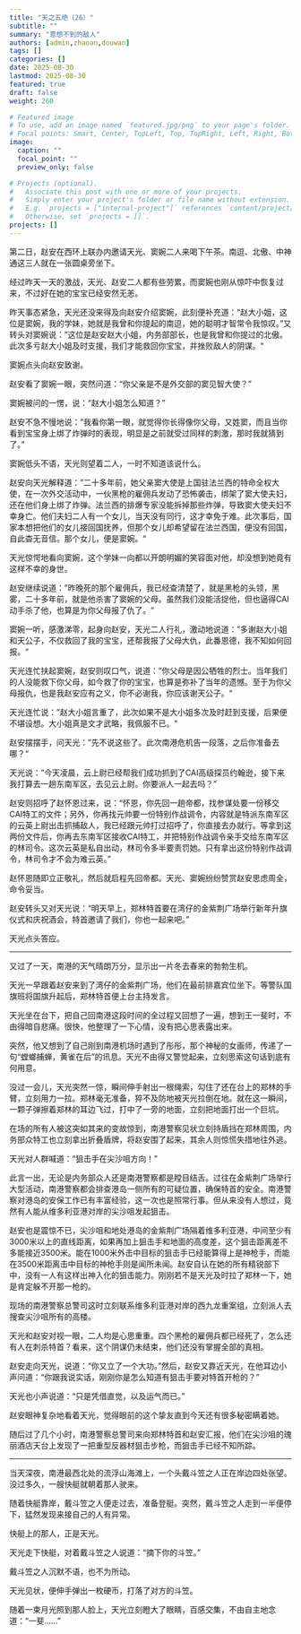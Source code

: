 ```yaml
---
title: "天之五绝（26）"
subtitle: ""
summary: "意想不到的敌人"
authors: [admin,zhaoan,douwan]
tags: []
categories: []
date: 2025-08-30
lastmod: 2025-08-30
featured: true
draft: false
weight: 260

# Featured image
# To use, add an image named `featured.jpg/png` to your page's folder.
# Focal points: Smart, Center, TopLeft, Top, TopRight, Left, Right, BottomLeft, Bottom, BottomRight.
image:
  caption: ""
  focal_point: ""
  preview_only: false

# Projects (optional).
#   Associate this post with one or more of your projects.
#   Simply enter your project's folder or file name without extension.
#   E.g. `projects = ["internal-project"]` references `content/project/deep-learning/index.md`.
#   Otherwise, set `projects = []`.
projects: []
---
```


第二日，赵安在西环上联办内邀请天光、窦婉二人来喝下午茶。南逗、北傲、中神通这三人就在一张圆桌旁坐下。

经过昨天一天的激战，天光、赵安二人都有些劳累，而窦婉也刚从惊吓中恢复过来，不过好在她的宝宝已经安然无恙。

昨天事态紧急，天光还没来得及向赵安介绍窦婉，此刻便补充道：“赵大小姐，这位是窦婉，我的学妹，她就是我曾和你提起的南逗，她的聪明才智常令我惊叹。”又转头对窦婉说：”这位是赵安赵大小姐，内务部部长，也是我曾和你提过的北傲。此次多亏赵大小姐及时支援，我们才能救回你宝宝，并挫败敌人的阴谋。“

窦婉点头向赵安致谢。

赵安看了窦婉一眼，突然问道：“你父亲是不是外交部的窦见智大使？”

窦婉被问的一愣，说：“赵大小姐怎么知道？”

赵安不急不慢地说：“我看你第一眼，就觉得你长得像你父母，又姓窦，而且当你看到宝宝身上绑了炸弹时的表现，明显是之前就受过同样的刺激，那时我就猜到了。”

窦婉低头不语，天光则望着二人，一时不知道该说什么。

赵安向天光解释道：”二十多年前，她父亲窦大使是上国驻法兰西的特命全权大使，在一次外交活动中，一伙黑枪的雇佣兵发动了恐怖袭击，绑架了窦大使夫妇，还在他们身上绑了炸弹。法兰西的排爆专家没能拆掉那些炸弹，导致窦大使夫妇不幸身亡。他们夫妇二人有一个女儿，当天没有同行，这才幸免于难。此次事后，国家本想把他们的女儿接回国抚养，但那个女儿却希望留在法兰西国，便没有回国，自此杳无音信。那个女儿，便是窦婉。“

天光惊愕地看向窦婉，这个学妹一向都以开朗明媚的笑容面对他，却没想到她竟有这样不幸的身世。

赵安继续说道：”昨晚死的那个雇佣兵，我已经查清楚了，就是黑枪的头领，黑雾，二十多年前，就是他杀害了窦婉的父母。虽然我们没能活捉他，但也逼得CAI动手杀了他，也算是为你父母报了仇了。“

窦婉一听，感激涕零，起身向赵安，天光二人行礼，激动地说道：”多谢赵大小姐和天公子，不仅救回了我的宝宝，还帮我报了父母大仇，此番恩德，我不知如何回报。“

天光连忙扶起窦婉，赵安则叹口气，说道：”你父母是因公牺牲的烈士。当年我们的人没能救下你父母，如今救了你的宝宝，也算是弥补了当年的遗憾。至于为你父母报仇，也是我赵安应有之义，你不必谢我，你应该谢天公子。“

天光连忙说：”赵大小姐言重了，此次如果不是大小姐多次及时赶到支援，后果便不堪设想。大小姐真是文才武略，我佩服不已。“

赵安摆摆手，问天光：”先不说这些了。此次南港危机告一段落，之后你准备去哪？“

天光说：”今天凌晨，云上尉已经帮我们成功抓到了CAI高级探员约翰逊，接下来我打算去一趟东南军区，去见云上尉。你要派人一起去吗？”

赵安则招呼了赵怀恩过来，说：“怀恩，你先回一趟帝都，找参谋处要一份移交CAI特工的文件；另外，你再找元帅要一份特别作战调令，内容就是特派东南军区的云英上尉出击抓捕敌人，我已经跟元帅打过招呼了，你直接去办就行。等拿到这两份文件后，你再去东南军区接收CAI特工，并把特别作战调令亲手交给东南军区的林司令。这次云英是私自出动，林司令多半要责罚她。只有拿出这份特别作战调令，林司令才不会为难云英。”

赵怀恩随即立正敬礼，然后就启程先回帝都。天光、窦婉纷纷赞赏赵安思虑周全，命令妥当。

赵安转头又对天光说：“明天早上，郑林特首要在湾仔的金紫荆广场举行新年升旗仪式和庆祝酒会，特首邀请了我们，你也一起来吧。”

天光点头答应。

---

又过了一天，南港的天气晴朗万分，显示出一片冬去春来的勃勃生机。

天光一早跟着赵安来到了湾仔的金紫荆广场，他们在最前排嘉宾位坐下。等警队国旗班将国旗升起后，郑林特首便上台主持发言。

天光坐在台下，把自己回南港这段时间的全过程又回想了一遍，想到王一斐时，不由得暗自悲痛。很快，他整理了一下心情，没有把心思表露出来。

突然，他又想到了自己刚到南港机场时遇到了彤彤，那个神秘的女画师，传递了一句“螳螂捕蝉，黄雀在后”的讯息。天光不由得又警觉起来，立刻思索这句话到底有何用意。

没过一会儿，天光突然一惊，瞬间伸手射出一根绳索，勾住了还在台上的郑林的手臂，立刻用力一拉。郑林毫无准备，猝不及防地被天光拉倒在地。就在这一瞬间，一颗子弹擦着郑林的耳边飞过，打中了一旁的地面，立刻把地面打出一个巨坑。

在场的所有人被这突如其来的变故惊到，南港警察见状立刻持盾挡在郑林周围，内务部众特工也立刻拿出折叠盾牌，将赵安围了起来，其余人则惊慌失措地往外逃。

天光对人群喊道：“狙击手在尖沙咀方向！”

此言一出，无论是内务部众人还是南港警察都是瞠目结舌。过往在金紫荆广场举行大型活动，南港警察都会排查港岛一侧所有的可疑位置，确保特首的安全。南港警察对港岛的安保工作已有丰富经验，这一次也是照常行事。但从来没有人想过，竟然有人能从维多利亚港对岸的尖沙咀发起狙击。

赵安也是震惊不已，尖沙咀和地处港岛的金紫荆广场隔着维多利亚港，中间至少有3000米以上的直线距离，如果再加上狙击手和地面的高度差，这个狙击距离差不多能接近3500米。能在1000米外击中目标的狙击手已经能算得上是神枪手，而能在3500米距离击中目标的神枪手则是闻所未闻。赵安自认在她的所有精锐部下中，没有一人有这样出神入化的狙击能力。刚刚若不是天光及时拉了郑林一下，她是肯定躲不开那一枪的。

现场的南港警察总警司这时立刻联系维多利亚港对岸的西九龙重案组，立刻派人去搜查尖沙咀所有的高楼。

天光和赵安对视一眼，二人均是心思重重。四个黑枪的雇佣兵都已经死了，怎么还有人在刺杀特首？看来，这个阴谋仍未结束，他们还没有掌握全部的真相。

赵安走向天光，说道：“你又立了一个大功。”然后，赵安又靠近天光，在他耳边小声问道：“你跟我说实话，刚刚你是怎么知道有狙击手要对特首开枪的？”

天光也小声说道：“只是凭借直觉，以及运气而已。”

赵安眼神复杂地看着天光，觉得眼前的这个挚友直到今天还有很多秘密瞒着她。

随后过了几个小时，南港警察总警司来向郑林特首和赵安汇报，他们在尖沙咀的瑰丽酒店天台上发现了一把重型反器材狙击步枪，而狙击手已经不知所踪。

---

当天深夜，南港最西北处的流浮山海滩上，一个头戴斗笠之人正在岸边四处张望。没过多久，一艘快艇就朝着那人驶来。

随着快艇靠岸，戴斗笠之人便走过去，准备登艇。突然，戴斗笠之人走到一半便停下，猛然发现来接自己的人有异常。

快艇上的那人，正是天光。

天光走下快艇，对着戴斗笠之人说道：“摘下你的斗笠。”

戴斗笠之人沉默不语，也不为所动。

天光见状，便伸手弹出一枚硬币，打落了对方的斗笠。

随着一束月光照到那人脸上，天光立刻瞪大了眼睛，百感交集，不由自主地念道：“一斐......”